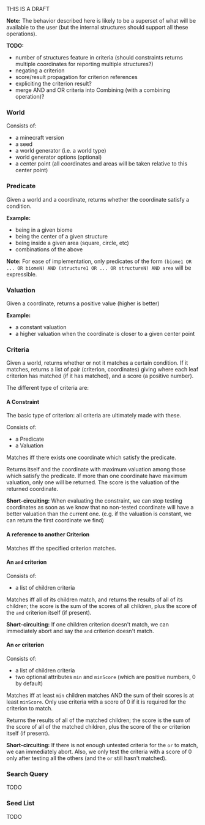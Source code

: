THIS IS A DRAFT

**Note:** The behavior described here is likely to be a superset of what will be available to the user (but the internal structures should support all these operations).

**TODO:**
- number of structures feature in criteria (should constraints returns multiple coordinates for reporting multiple structures?)
- negating a criterion
- score/result propagation for criterion references
- expliciting the criterion result?
- merge AND and OR criteria into Combining (with a combining operation)?

### World
Consists of:
- a minecraft version
- a seed
- a world generator (i.e. a world type)
- world generator options (optional)
- a center point (all coordinates and areas will be taken relative to this center point)


### Predicate
Given a world and a coordinate, returns whether the coordinate satisfy a condition.

**Example:**
- being in a given biome
- being the center of a given structure
- being inside a given area (square, circle, etc)
- combinations of the above

**Note:** For ease of implementation, only predicates of the form `(biome1 OR ... OR biomeN) AND (structure1 OR ... OR structureN) AND area` will be expressible.


### Valuation
Given a coordinate, returns a positive value (higher is better)

**Example:**
- a constant valuation
- a higher valuation when the coordinate is closer to a given center point


### Criteria
Given a world, returns whether or not it matches a certain condition.
If it matches, returns a list of pair (criterion, coordinates) giving where each leaf criterion has matched (if it has matched), and a score (a positive number).

The different type of criteria are:

#### A Constraint
The basic type of criterion: all criteria are ultimately made with these.

Consists of:
- a Predicate
- a Valuation

Matches iff there exists one coordinate which satisfy the predicate.

Returns itself and the coordinate with maximum valuation among those which satisfy the predicate. If more than one coordinate have maximum valuation, only one will be returned. The score is the valuation of the returned coordinate.

**Short-circuiting:** When evaluating the constraint, we can stop testing coordinates as soon as we know that no non-tested coordinate will have a better valuation than the current one. (e.g. if the valuation is constant, we can return the first coordinate we find)

#### A reference to another Criterion
Matches iff the specified criterion matches.
    

#### An `and` criterion
Consists of: 
- a list of children criteria


Matches iff all of its children match, and returns the results of all of its children; the score is the sum of the scores of all children, plus the score of the `and` criterion itself (if present).

**Short-circuiting:** If one children criterion doesn't match, we can immediately abort and say the `and` criterion doesn't match.

#### An `or` criterion
Consists of:
- a list of children criteria
- two optional attributes `min` and `minScore` (which are positive numbers, 0 by default)

Matches iff at least `min` children matches AND the sum of their scores is at least `minScore`. Only use criteria with a score of 0 if it is required for the criterion to match.

Returns the results of all of the matched children; the score is the sum of the score of all of the matched children, plus the score of the `or` criterion itself (if present).

**Short-circuiting:** If there is not enough untested criteria for the `or` to match, we can immediately abort. Also, we only test the criteria with a score of 0 only after testing all the others (and the `or` still hasn't matched).

### Search Query
TODO

### Seed List
TODO
